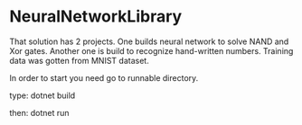 # NeuralNetworkLibrary
That solution has 2 projects. One builds neural network to solve NAND and Xor gates. Another one is build to recognize hand-written numbers. Training data was gotten from MNIST dataset.

In order to start you need go to runnable directory.

type:
dotnet build

then:
dotnet run
